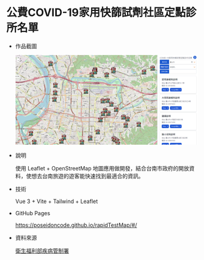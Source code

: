 # 公費COVID-19家用快篩試劑社區定點診所名單

- 作品截圖

  ![image](https://github.com/Poseidoncode/rapidTestMap/blob/main/public/assets/mapimg.png?raw=true)
  
- 說明

  使用 Leaflet + OpenStreetMap 地圖應用做開發，結合台南市政府的開放資料，使想去台南旅遊的遊客能快速找到最適合的資訊。

- 技術

  Vue 3 + Vite + Tailwind + Leaflet

- GitHub Pages

  https://poseidoncode.github.io/rapidTestMap/#/


- 資料來源

  [衛生福利部疾病管制署](https://data.cdc.gov.tw/dataset/7a9387f6-57bb-4192-b30b-3b7d8945ad46/resource/aff77243-8104-46a4-92c9-046bccca6941?activity_id=25076e97-4134-4b53-a020-757a9efa12fe&msclkid=33e14ce1bbb211eca1487ffa66737653#collapse-querying)
